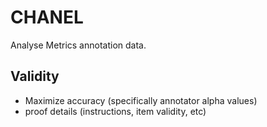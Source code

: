 # CHANEL

Analyse Metrics annotation data.

## Validity
- Maximize accuracy (specifically annotator alpha values)
- proof details (instructions, item validity, etc)
